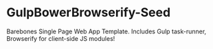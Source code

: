 # GulpBowerBrowserify-Seed
Barebones Single Page Web App Template. Includes Gulp task-runner, Browserify for client-side JS modules!
